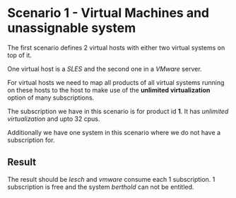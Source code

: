 Scenario 1 - Virtual Machines and unassignable system
=====================================================

The first scenario defines 2 virtual hosts with either
two virtual systems on top of it.

One virtual host is a *SLES* and the second one in a *VMware*
server.

For virtual hosts we need to map all products of all virtual
systems running on these hosts to the host to make use of
the **unlimited virtualization** option of many subscriptions.

The subscription we have in this scenario is for product id **1**.
It has *unlimited virtualization* and upto 32 cpus.

Additionally we have one system in this scenario where we do
not have a subscription for.

Result
------

The result should be *lesch* and *vmware* consume each 1 subscription.
1 subscription is free and the system *berthold* can not be entitled.

